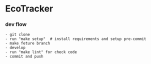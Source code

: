 # EcoTracker

### dev flow
    - git clone
    - run "make setup"  # install requirements and setup pre-commit
    - make feture branch
    - develop
    - run "make lint" for check code 
    - commit and push
    